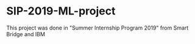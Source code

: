 # SIP-2019-ML-project
This project was done in "Summer Internship Program 2019" from Smart Bridge and IBM
